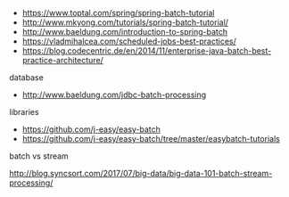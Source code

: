 - https://www.toptal.com/spring/spring-batch-tutorial
- http://www.mkyong.com/tutorials/spring-batch-tutorial/
- http://www.baeldung.com/introduction-to-spring-batch
- https://vladmihalcea.com/scheduled-jobs-best-practices/
- https://blog.codecentric.de/en/2014/11/enterprise-java-batch-best-practice-architecture/

database

- http://www.baeldung.com/jdbc-batch-processing

libraries

- https://github.com/j-easy/easy-batch
- https://github.com/j-easy/easy-batch/tree/master/easybatch-tutorials

batch vs stream

http://blog.syncsort.com/2017/07/big-data/big-data-101-batch-stream-processing/
